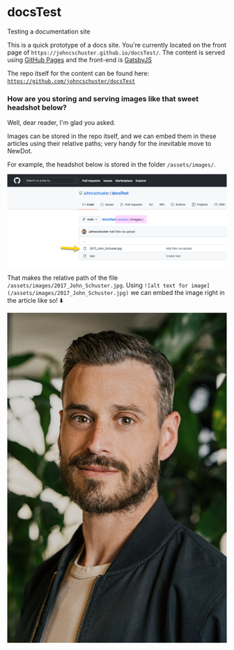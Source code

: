 # docsTest
Testing a documentation site

This is a quick prototype of a docs site. You're currently located on the front page of `https://johncschuster.github.io/docsTest/`. The content is served using [GitHub Pages](https://pages.github.com/) and the front-end is [GatsbyJS](https://www.gatsbyjs.com/)

The repo itself for the content can be found here: 
[`https://github.com/johncschuster/docsTest`](https://github.com/johncschuster/docsTest)


### How are you storing and serving images like that sweet headshot below?

Well, dear reader, I'm glad you asked.

Images can be stored in the repo itself, and we can embed them in these articles using their relative paths; very handy for the inevitable move to NewDot.

For example, the headshot below is stored in the folder `/assets/images/`. 

![filePathDemo](/assets/images/filePath.png)

That makes the relative path of the file `/assets/images/2017_John_Schuster.jpg`. Using `![alt text for image](/assets/images/2017_John_Schuster.jpg)` we can embed the image right in the article like so! ⬇️


![/assets/images/2017_John_Schuster.jpg](/assets/images/2017_John_Schuster.jpg)

